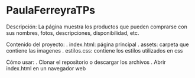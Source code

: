 # PaulaFerreyraTPs
Descripción:
La página muestra los productos que pueden comprarse con sus nombres, fotos, descripciones, disponibilidad, etc.

Contenido del proyecto:
. index.html: página principal
. assets: carpeta que contiene las imagenes
. estilos.css: contiene los estilos utilizados en css

Cómo usar:
. Clonar el repositorio o descargar los archivos
. Abrir index.html en un navegador web 
